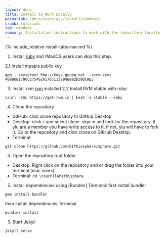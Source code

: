 ```yaml
---
layout: docs
title: Install to Work Locally
permalink: /docs/tutorials/install/windows/
crumb: tutorials
tab: windows
summary: Installation instructions to work with the repository locally according to your operating system, choose yours.
---
```


{% include_relative install-tabs-nav.md %}


1. Install [ruby](https://www.ruby-lang.org/en/documentation/installation/) and (MacOS users can skip this step.

  2.1 Install mpapis public key
  ```
  gpg --keyserver hkp://keys.gnupg.net --recv-keys 409B6B1796C275462A1703113804BB82D39DC0E3
  ```


3. Install rvm
[rvm](https://rvm.io/rvm/install) installed
  2.2 Install RVM stable with ruby:
  ```
  \curl -sSL https://get.rvm.io | bash -s stable --ruby
```

4. Clone the repository
  - GitHub: click clone repository to GitHub Desktop
  - Desktop: click `+` and select clone. sign in and look for the repository. if yiu are a member you have write access to it. if not, yiu will have to fork it.
Go to the repository and click clone on GitHub Desktop.
  - Terminal:
```
git clone https://github.com/DIYbiosphere/sphere.git
```

5. Open the repository root folder
 - Desktop: Right click on the repository and
or drag the folder into your terminal (mac users)
 - Terminal:
``` cd \YourFilePath\sphere ```


5. Install dependencies using [Bundler]
Terminal: first install bundler
```
gem install bundler
```
then install dependencies
Terminal:
  ```
  bundler install
  ```


3. Start [Jekyll](https://jekyllrb.com/)
```
jekyll serve
```
